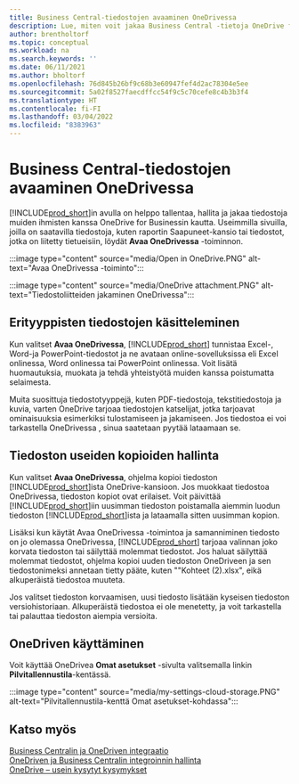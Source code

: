 ```yaml
---
title: Business Central-tiedostojen avaaminen OneDrivessa
description: Lue, miten voit jakaa Business Central -tietoja OneDrive for Businessin kautta.
author: brentholtorf
ms.topic: conceptual
ms.workload: na
ms.search.keywords: ''
ms.date: 06/11/2021
ms.author: bholtorf
ms.openlocfilehash: 76d845b26bf9c68b3e60947fef4d2ac78304e5ee
ms.sourcegitcommit: 5a02f8527faecdffcc54f9c5c70cefe8c4b3b3f4
ms.translationtype: HT
ms.contentlocale: fi-FI
ms.lasthandoff: 03/04/2022
ms.locfileid: "8383963"
---
```

# <a name="opening-business-central-files-in-onedrive"></a>Business Central-tiedostojen avaaminen OneDrivessa
[!INCLUDE[prod_short](includes/prod_short.md)]in avulla on helppo tallentaa, hallita ja jakaa tiedostoja muiden ihmisten kanssa OneDrive for Businessin kautta. Useimmilla sivuilla, joilla on saatavilla tiedostoja, kuten raportin Saapuneet-kansio tai tiedostot, jotka on liitetty tietueisiin, löydät **Avaa OneDrivessa** -toiminnon.

:::image type="content" source="media/Open in OneDrive.PNG" alt-text="Avaa OneDrivessa -toiminto":::

 
:::image type="content" source="media/OneDrive attachment.PNG" alt-text="Tiedostoliitteiden jakaminen OneDrivessa":::

## <a name="working-with-different-types-of-files"></a>Erityyppisten tiedostojen käsitteleminen
Kun valitset **Avaa OneDrivessa**, [!INCLUDE[prod_short](includes/prod_short.md)] tunnistaa Excel-, Word-ja PowerPoint-tiedostot ja ne avataan online-sovelluksissa eli Excel onlinessa, Word onlinessa tai PowerPoint onlinessa. Voit lisätä huomautuksia, muokata ja tehdä yhteistyötä muiden kanssa poistumatta selaimesta. 

Muita suosittuja tiedostotyyppejä, kuten PDF-tiedostoja, tekstitiedostoja ja kuvia, varten OneDrive tarjoaa tiedostojen katselijat, jotka tarjoavat ominaisuuksia esimerkiksi tulostamiseen ja jakamiseen. Jos tiedostoa ei voi tarkastella OneDrivessa , sinua saatetaan pyytää lataamaan se. 

## <a name="managing-multiple-copies-of-a-file"></a>Tiedoston useiden kopioiden hallinta
Kun valitset **Avaa OneDrivessa**, ohjelma kopioi tiedoston [!INCLUDE[prod_short](includes/prod_short.md)]ista OneDrive-kansioon. Jos muokkaat tiedostoa OneDrivessa, tiedoston kopiot ovat erilaiset. Voit päivittää [!INCLUDE[prod_short](includes/prod_short.md)]iin uusimman tiedoston poistamalla aiemmin luodun tiedoston [!INCLUDE[prod_short](includes/prod_short.md)]ista ja lataamalla sitten uusimman kopion.

Lisäksi kun käytät Avaa OneDrivessa -toimintoa ja samanniminen tiedosto on jo olemassa OneDrivessa, [!INCLUDE[prod_short](includes/prod_short.md)] tarjoaa valinnan joko korvata tiedoston tai säilyttää molemmat tiedostot. Jos haluat säilyttää molemmat tiedostot, ohjelma kopioi uuden tiedoston OneDriveen ja sen tiedostonimeksi annetaan tietty pääte, kuten ""Kohteet (2).xlsx", eikä alkuperäistä tiedostoa muuteta. 

Jos valitset tiedoston korvaamisen, uusi tiedosto lisätään kyseisen tiedoston versiohistoriaan. Alkuperäistä tiedostoa ei ole menetetty, ja voit tarkastella tai palauttaa tiedoston aiempia versioita. 

## <a name="accessing-your-onedrive"></a>OneDriven käyttäminen
Voit käyttää OneDrivea **Omat asetukset** -sivulta valitsemalla linkin **Pilvitallennustila**-kentässä.

:::image type="content" source="media/my-settings-cloud-storage.PNG" alt-text="Pilvitallennustila-kenttä Omat asetukset-kohdassa":::

<!--## Extending the Connection to OneDrive
You can create an extension and connect it to... For more information, see...-->

## <a name="see-also"></a>Katso myös
[Business Centralin ja OneDriven integraatio](across-onedrive-overview.md)  
[OneDriven ja Business Centralin integroinnin hallinta](admin-onedrive-integration.md)  
[OneDrive – usein kysytyt kysymykset](admin-onedrive-faq.md)